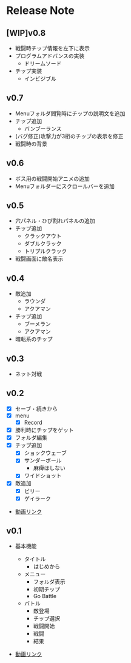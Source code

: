 # Release Note

## [WIP]v0.8

- 戦闘時チップ情報を左下に表示
- プログラムアドバンスの実装
  - ドリームソード
- チップ実装
  - インビジブル

## v0.7

- Menuフォルダ閲覧時にチップの説明文を追加
- チップ追加
  - バンブーランス
- (バグ修正)攻撃力が3桁のチップの表示を修正
- 戦闘時の背景

## v0.6

- ボス用の戦闘開始アニメの追加
- Menuフォルダーにスクロールバーを追加

## v0.5

- 穴パネル・ひび割れパネルの追加
- チップ追加
  - クラックアウト
  - ダブルクラック
  - トリプルクラック
- 戦闘画面に敵名表示

## v0.4

- 敵追加
  - ラウンダ
  - アクアマン
- チップ追加
  - ブーメラン
  - アクアマン
- 暗転系のチップ

## v0.3

- ネット対戦

## v0.2

- [x] セーブ・続きから
- [x] menu
  - [x] Record
- [x] 勝利時にチップをゲット
- [x] フォルダ編集
- [x] チップ追加
  - [x] ショックウェーブ
  - [x] サンダーボール
    - 麻痺はしない
  - [x] ワイドショット
- [x] 敵追加
  - [x] ビリー
  - [x] ゲイラーク

- [動画リンク](https://www.youtube.com/watch?v=HoBq4UgdDJI)

## v0.1

- 基本機能
  - タイトル
    - はじめから
  - メニュー
    - フォルダ表示
    - 初期チップ
    - Go Battle
  - バトル
    - 敵登場
    - チップ選択
    - 戦闘開始
    - 戦闘
    - 結果

- [動画リンク](https://www.youtube.com/watch?v=64gAXcK1KO4&t=24s&ab_channel=shunshun)
